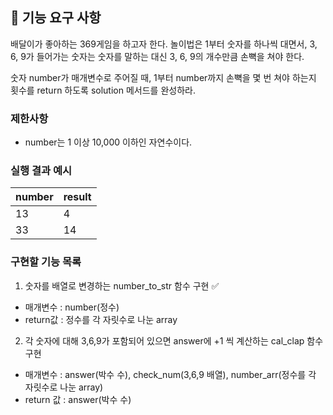 ## 🚀 기능 요구 사항

배달이가 좋아하는 369게임을 하고자 한다. 놀이법은 1부터 숫자를 하나씩 대면서, 3, 6, 9가 들어가는 숫자는 숫자를 말하는 대신 3, 6, 9의 개수만큼 손뼉을 쳐야 한다.

숫자 number가 매개변수로 주어질 때, 1부터 number까지 손뼉을 몇 번 쳐야 하는지 횟수를 return 하도록 solution 메서드를 완성하라.

### 제한사항

- number는 1 이상 10,000 이하인 자연수이다.

### 실행 결과 예시

| number | result |
| --- | --- |
| 13 | 4 |
| 33 | 14 |

### 구현할 기능 목록
1. 숫자를 배열로 변경하는 number_to_str 함수 구현 :white_check_mark:
- 매개변수 : number(정수)
- return값 : 정수를 각 자릿수로 나눈 array
2. 각 숫자에 대해 3,6,9가 포함되어 있으면 answer에 +1 씩 계산하는 cal_clap 함수 구현
- 매개변수 : answer(박수 수), check_num(3,6,9 배열), number_arr(정수를 각 자릿수로 나눈 array)
- return 값 : answer(박수 수)
